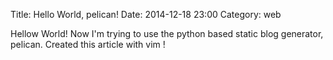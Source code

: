 Title: Hello World, pelican!
Date: 2014-12-18 23:00
Category: web

Hellow World!
Now I'm trying to use the python based static blog generator, pelican.
Created this article with vim !
